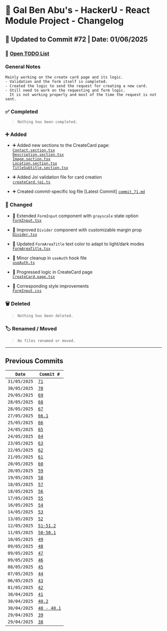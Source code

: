 # 📘 Gal Ben Abu's - HackerU - React Module Project - Changelog

## 📅 Updated to Commit #72 | Date: 01/06/2025

### 🔗 [Open TODO List](./todo-list.md)

### General Notes

```
Mainly working on the create card page and its logic.
- Validation and the form itself is completed.
- Created the logic to send the request for creating a new card.
- Still need to work on the requesting and form logic.
  It is not working properly and most of the time the request is not sent.
```

### ✅ Completed

> `Nothing has been completed.`

### ➕ Added

- ➕ Added new sections to the CreateCard page:  
  [`Contact.section.tsx`](./src/pages/CreateCard/Contact.section.tsx)  
  [`Description.section.tsx`](./src/pages/CreateCard/Description.section.tsx)  
  [`Image.section.tsx`](./src/pages/CreateCard/Image.section.tsx)  
  [`Location.section.tsx`](./src/pages/CreateCard/Location.section.tsx)  
  [`TitleSubtitle.section.tsx`](./src/pages/CreateCard/TitleSubtitle.section.tsx)

- ➕ Added Joi validation file for card creation  
  [`createCard.joi.ts`](./src/validations/createCard.joi.ts)

- ➕ Created commit-specific log file [Latest Commit]
  [`commit_71.md`](./commits_changes/commit_71.md)

### 🔄 Changed

- 🔄 Extended `FormInput` component with `grayscale` state option  
  [`FormInput.tsx`](./src/components/form/FormInput.tsx)

- 🔄 Improved `Divider` component with customizable margin prop  
  [`Divider.tsx`](./src/components/other/Divider.tsx)

- 🔄 Updated `FormAreaTitle` text color to adapt to light/dark modes  
  [`FormAreaTitle.tsx`](./src/components/utils/FormAreaTitle.tsx)

- 🔄 Minor cleanup in `useAuth` hook file  
  [`useAuth.ts`](./src/hooks/useAuth.ts)

- 🔄 Progressed logic in CreateCard page  
  [`CreateCard.page.tsx`](./src/pages/CreateCard/CreateCard.page.tsx)

- 🔄 Corresponding style improvements  
  [`FormInput.css`](./src/styles/form/FormInput.css)

### 🗑️ Deleted

> `Nothing has been deleted.`

### 🏷️ Renamed / Moved

> `No files renamed or moved.`

---

## Previous Commits

| `Date`       | `Commit #`                                                   |
| ------------ | ------------------------------------------------------------ |
| `31/05/2025` | [`71`](./commits_changes/commit_71.md)                       |
| `30/05/2025` | [`70`](./commits_changes/commit_70.md)                       |
| `29/05/2025` | [`69`](./commits_changes/commit_69.md)                       |
| `28/05/2025` | [`68`](./commits_changes/commit_68.md)                       |
| `28/05/2025` | [`67`](./commits_changes/commit_67.md)                       |
| `27/05/2025` | [`66.1`](./commits_changes/commit_66.1.md)                   |
| `25/05/2025` | [`66`](./commits_changes/commit_66.md)                       |
| `24/05/2025` | [`65`](./commits_changes/commit_65.md)                       |
| `24/05/2025` | [`64`](./commits_changes/commit_64.md)                       |
| `23/05/2025` | [`63`](./commits_changes/commit_63.md)                       |
| `22/05/2025` | [`62`](./commits_changes/commit_62.md)                       |
| `21/05/2025` | [`61`](./commits_changes/commit_61.md)                       |
| `20/05/2025` | [`60`](./commits_changes/commit_60.md)                       |
| `20/05/2025` | [`59`](./commits_changes/commit_59.md)                       |
| `19/05/2025` | [`58`](./commits_changes/commit_58.md)                       |
| `18/05/2025` | [`57`](./commits_changes/commit_57.md)                       |
| `18/05/2025` | [`56`](./commits_changes/commit_56.md)                       |
| `17/05/2025` | [`55`](./commits_changes/commit_55.md)                       |
| `16/05/2025` | [`54`](./commits_changes/commit_54.md)                       |
| `14/05/2025` | [`53`](./commits_changes/commit_53.md)                       |
| `13/05/2025` | [`52`](./commits_changes/commit_52.md)                       |
| `12/05/2025` | [`51-51.2`](./commits_changes/commit_51-51.2.md)             |
| `11/05/2025` | [`50-50.1`](./commits_changes/commit_50-50.1.md)             |
| `10/05/2025` | [`49`](./commits_changes/commit_49.md)                       |
| `09/05/2025` | [`48`](./commits_changes/commit_48.md)                       |
| `09/05/2025` | [`47`](./commits_changes/commit_47.md)                       |
| `09/05/2025` | [`46`](./commits_changes/commit_46.md)                       |
| `08/05/2025` | [`45`](./commits_changes/commit_45.md)                       |
| `07/05/2025` | [`44`](./commits_changes/commit_44.md)                       |
| `06/05/2025` | [`43`](./commits_changes/commit_43.md)                       |
| `01/05/2025` | [`42`](./commits_changes/commit_42.md)                       |
| `30/04/2025` | [`41`](./commits_changes/commit_41.md)                       |
| `30/04/2025` | [`40.2`](./commits_changes/commit_40/commit_40.2.md)         |
| `30/04/2025` | [`40 - 40.1`](./commits_changes/commit_40/commit_40-40.1.md) |
| `29/04/2025` | [`39`](./commits_changes/commit_39.md)                       |
| `29/04/2025` | [`38`](./commits_changes/commit_38.md)                       |
